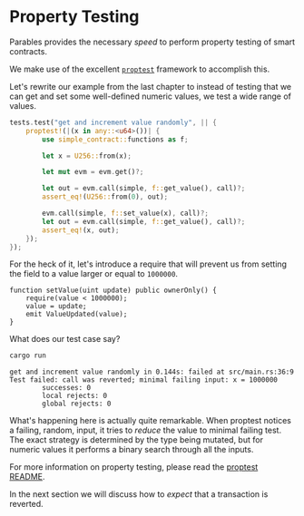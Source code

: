 # Property Testing

Parables provides the necessary _speed_ to perform property testing of smart contracts.

We make use of the excellent [`proptest`] framework to accomplish this.

Let's rewrite our example from the last chapter to instead of testing that we can get and set some
well-defined numeric values, we test a wide range of values.

```rust
tests.test("get and increment value randomly", || {
    proptest!(|(x in any::<u64>())| {
        use simple_contract::functions as f;

        let x = U256::from(x);

        let mut evm = evm.get()?;

        let out = evm.call(simple, f::get_value(), call)?;
        assert_eq!(U256::from(0), out);

        evm.call(simple, f::set_value(x), call)?;
        let out = evm.call(simple, f::get_value(), call)?;
        assert_eq!(x, out);
    });
});
```

For the heck of it, let's introduce a require that will prevent us from setting the field to
a value larger or equal to `1000000`.

```solidity
function setValue(uint update) public ownerOnly() {
    require(value < 1000000);
    value = update;
    emit ValueUpdated(value);
}
```

What does our test case say?

```bash
cargo run
```

```
get and increment value randomly in 0.144s: failed at src/main.rs:36:9
Test failed: call was reverted; minimal failing input: x = 1000000
        successes: 0
        local rejects: 0
        global rejects: 0
```

What's happening here is actually quite remarkable.
When proptest notices a failing, random, input, it tries to _reduce_ the value to minimal failing
test.
The exact strategy is determined by the type being mutated, but for numeric values it performs
a binary search through all the inputs.

For more information on property testing, please read the [proptest README].

In the next section we will discuss how to _expect_ that a transaction is reverted.

[`proptest`]: https://github.com/AltSysrq/proptest
[proptest README]: https://github.com/AltSysrq/proptest
